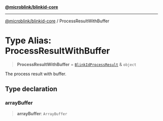 [**@microblink/blinkid-core**](../README.md)

***

[@microblink/blinkid-core](../README.md) / ProcessResultWithBuffer

# Type Alias: ProcessResultWithBuffer

> **ProcessResultWithBuffer** = [`BlinkIdProcessResult`](BlinkIdProcessResult.md) & `object`

The process result with buffer.

## Type declaration

### arrayBuffer

> **arrayBuffer**: `ArrayBuffer`
